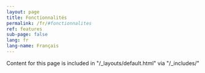 ```yaml
---
layout: page
title: Fonctionnalités
permalink: /fr/#fonctionnalites
ref: features
sub-page: false
lang: fr
lang-name: Français
---
```


Content for this page is included in "/_layouts/default.html" via "/_includes/"